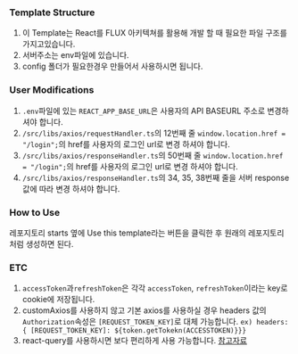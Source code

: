 ### Template Structure

1. 이 Template는 React를 FLUX 아키텍쳐를 활용해 개발 할 때 필요한 파일 구조를 가지고있습니다.
2. 서버주소는 env파일에 있습니다.
3. config 폴더가 필요한경우 만들어서 사용하시면 됩니다.

### User Modifications

1. `.env`파일에 있는 `REACT_APP_BASE_URL`은 사용자의 API BASEURL 주소로 변경하셔야 합니다.
2. `/src/libs/axios/requestHandler.ts`의 12번째 줄 `window.location.href = "/login";`의 href를 사용자의 로그인 url로 변경 하셔야 합니다.
3. `/src/libs/axios/responseHandler.ts`의 50번째 줄 `window.location.href = "/login";`의 href를 사용자의 로그인 url로 변경 하셔야 합니다.
4. `/src/libs/axios/responseHandler.ts`의 34, 35, 38번째 줄을 서버 response값에 따라 변경 하셔야 합니다.

### How to Use
레포지토리 starts 옆에 Use this template라는 버튼을 클릭한 후 원래의 레포지토리 처럼 생성하면 된다.

### ETC

1. `accessToken`과`refreshToken`은 각각 `accessToken`, `refreshToken`이라는 key로 cookie에 저장됩니다.
2. customAxios를 사용하지 않고 기본 axios를 사용하실 경우 headers 값의 `Authorization`속성은 `[REQUEST_TOKEN_KEY]`로 대체 가능합니다.
   `ex) headers: { [REQUEST_TOKEN_KEY]: ${token.getTokekn(ACCESSTOKEN)}}}`
3. react-query를 사용하시면 보다 편리하게 사용 가능합니다. [참고자료](https://velog.io/@wjzlskxk/React-Query%EB%A1%9C-axios%ED%86%B5%EC%8B%A0%ED%95%98%EA%B8%B0)
